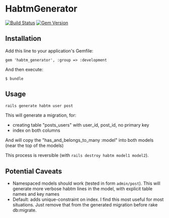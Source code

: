 # HabtmGenerator

[![Build Status](https://travis-ci.org/zealot128/ruby-habtm-generator.svg?branch=master)](https://travis-ci.org/zealot128/ruby-habtm-generator)
[![Gem Version](https://badge.fury.io/rb/habtm_generator.svg)](https://badge.fury.io/rb/habtm_generator)

## Installation

Add this line to your application's Gemfile:

    gem 'habtm_generator', :group => :development

And then execute:

    $ bundle


## Usage


```bash
rails generate habtm user post
```

This will generate a migration, for:
* creating table "posts\_users" with user\_id, post\_id, no primary key
* index on both columns

And will copy the "has\_and\_belongs\_to\_many :model" into both models (near the top of the models)

This process is reversible (with ``rails destroy habtm model1 model2``).

## Potential Caveats

* Namespaced models should work (tested in form ``admin/post``). This will generate more verbose habtm lines in the model, with explicit table names and key names
* Default: adds unique-constraint on index. I find this most useful for most situations. Just remove that from the generated migration before rake db:migrate.

